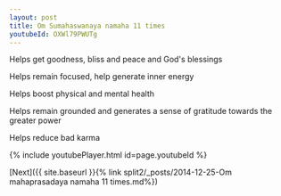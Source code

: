```yaml
---
layout: post
title: Om Sumahaswanaya namaha 11 times
youtubeId: OXWl79PWUTg
---
```

 
 
Helps get goodness, bliss and peace and God's blessings
 
Helps remain focused, help generate inner energy 
 
Helps boost physical and mental health 
 
Helps remain grounded and generates a sense of gratitude towards the greater power 
 
Helps reduce bad karma
 
 
 
 


{% include youtubePlayer.html id=page.youtubeId %}
 
[Next]({{ site.baseurl }}{% link  split2/_posts/2014-12-25-Om mahaprasadaya namaha 11 times.md%})
 

